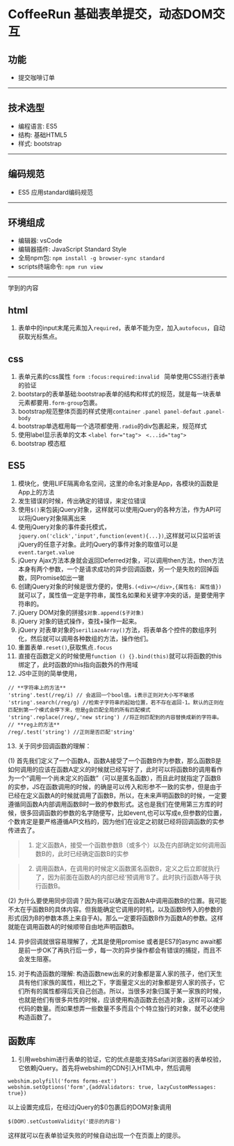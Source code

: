 # CoffeeRun 基础表单提交，动态DOM交互

## 功能
- 提交咖啡订单
---

## 技术选型
- 编程语言: ES5
- 结构: 基础HTML5
- 样式: bootstrap
---

## 编码规范
- ES5 应用standard编码规范
---

## 环境组成
- 编辑器: vsCode
- 编辑器插件: JavaScript Standard Style 
- 全局npm包: ```npm install -g browser-sync standard```
- scripts终端命令: ```npm run view``` 
---

学到的内容
## html 
1. 表单中的input末尾元素加入```required```，表单不能为空，加入```autofocus```，自动获取光标焦点。

## css 
1. 表单元素的css属性 ```form :focus:required:invalid ``` 简单使用CSS进行表单的验证
2. bootstarp的表单基础:bootstrap表单的结构和样式的规范，就是每一块表单元素都要用```.form-group```包裹。
3. bootstrap规范整体页面的样式使用```container``` ```.panel panel-defaut``` ```.panel-body``` 
4. bootstrap单选框用每一个选项都使用```.radio```的div包裹起来，规范样式
5. 使用label显示表单的文本 ```<label for="tag"> ``` ```<...id="tag">```
6. bootstrap 模态框

## ES5
1. 模块化，使用LIFE隔离命名空间，这里的命名对象是App，各模块的函数是App上的方法
2. 发生错误的时候，传出确定的错误，来定位错误
3. 使用```$()```来包装jQuery对象，这样就可以使用jQuery的各种方法，作为API可以将jQuery对象隔离出来
4. 使用jQuery对象的事件委托模式，```jquery.on('click','input',function(event){...})```,这样就可以只监听该jQuery的任意子对象。此时jQuery的事件对象的取值可以是```event.target.value```
5. jQuery Ajax方法本身就会返回Deferred对象，可以调用then方法，then方法本身有两个参数，一个是请求成功的异步回调函数，另一个是失败的回掉函数，同Promise如出一辙
6. 创建jQuery对象的时候是很方便的，使用```$.(<div></div>,{属性名: 属性值})``` 就可以了，属性值一定是字符串，属性名如果和关键字冲突的话，是要使用字符串的。
7. jQuery DOM对象的拼接```$对象.append($子对象)```
8. jQuery 对象的链式操作，查找+操作一起来。
9. jQuery 对表单对象的```seriliazeArray()```方法，将表单各个控件的数组序列化，然后就可以调用各种数组的方法，操作他们。
10. 重置表单```.reset()```,获取焦点```.focus```
11. 直接在函数定义的时候使用```function () {}.bind(this)```就可以将函数的this绑定了，此时函数的this指向函数外的作用域
12. JS中正则的简单使用，
```
// **字符串上的方法**
'string'.test(/reg/i) // 会返回一个bool值。i表示正则对大小写不敏感
'string'.search(/reg/g) //检索子字符串的起始位置，若不存在返回-1。默认的正则在匹配到第一个模式会停下来，但是g会匹配全局的所有匹配模式
'string'.replace(/reg/,'new string') //将正则匹配到的内容替换成新的字符串。
// **reg上的方法**
/reg/.test('string') //正则是否匹配'string'
```
13. 关于同步回调函数的理解：

(1) 首先我们定义了一个函数A，函数A接受了一个函数B作为参数，那么函数B是如何调用的应该在函数A定义的时候就已经写好了，此时可以将函数B的调用看作为一个“调用一个尚未定义的函数”（可以是匿名函数），而且此时就指定了函数B的实参，JS在函数调用的时候，的确是可以传入和形参不一致的实参，但是由于已经在定义函数A的时候就调用了函数B，所以，在未来声明函数B的时候，一定要遵循同函数A内部调用函数B时一致的参数形式。这也是我们在使用第三方库的时候，很多回调函数的参数的名字随便写，比如event,也可以写成e,但参数的位置，个数肯定是要严格遵循API文档的，因为他们在设定之初就已经将回调函数的实参传进去了。
> 1. 定义函数A，接受一个函数参数B（或多个）以及在内部确定如何调用函数B的，此时已经确定函数B的实参

> 2. 调用函数A，在调用的时候定义函数匿名函数B，定义之后立即就执行了，因为前面在函数A的内部已经‘预调用’B了。此时执行函数A等于执行函数B。

(2) 为什么要使用同步回调？因为我可以确定在函数A中调用函数B的位置。我可能不太在乎函数B的具体内容。但我能确定它调用的时机，以及函数B传入的参数的形式(因为B的参数本质上来自于A)。那么一定要将函数B作为函数A的参数。这样就能在调用函数A的时候顺带自由地声明函数B。

14. 异步回调就很容易理解了，尤其是使用promise 或者是ES7的async await都是前一步OK了再执行后一步，每一次的异步操作都会有错误的捕捉，而且不会发生阻塞。

15. 对于构造函数的理解: 构造函数new出来的对象都是富人家的孩子，他们天生具有他们家族的属性，相比之下，字面量定义出的对象都是穷人家的孩子，它们所有的属性都得后天自己创造。所以，当很多对象归属于某一家族的时候，也就是他们有很多共性的时候，应该使用构造函数去创造对象，这样可以减少代码的数量。而如果想弄一些数量不多而且个个特立独行的对象，就不必使用构造函数了。

## 函数库
1. 引用webshim进行表单的验证，它的优点是能支持Safari浏览器的表单校验，它依赖jQuery。首先将webshim的CDN引入HTML中，然后调用
```
webshim.polyfill('forms forms-ext')
webshim.setOptions('form',{addValidators: true, lazyCustomMessages: true})
```
以上设置完成后，在经过jQuery的$()包裹后的DOM对象调用
```
$(DOM).setCustomValidity('提示的内容')
```
这样就可以在表单验证失败的时候自动出现一个在页面上的提示。